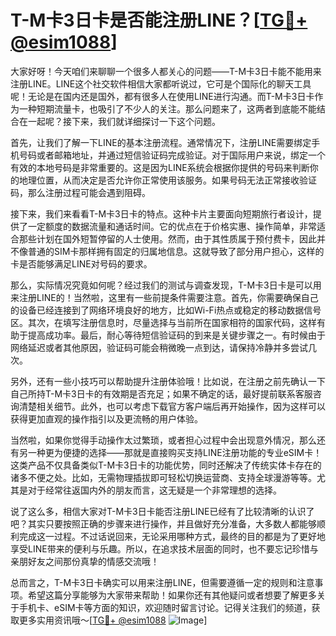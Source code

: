 # T-M卡3日卡是否能注册LINE？[[TG💪+ @esim1088](https://t.me/s/esim1088)]

大家好呀！今天咱们来聊聊一个很多人都关心的问题——T-M卡3日卡能不能用来注册LINE。LINE这个社交软件相信大家都听说过，它可是个国际化的聊天工具呢！无论是在国内还是国外，都有很多人在使用LINE进行沟通。而T-M卡3日卡作为一种短期流量卡，也吸引了不少人的关注。那么问题来了，这两者到底能不能结合在一起呢？接下来，我们就详细探讨一下这个问题。

首先，让我们了解一下LINE的基本注册流程。通常情况下，注册LINE需要绑定手机号码或者邮箱地址，并通过短信验证码完成验证。对于国际用户来说，绑定一个有效的本地号码是非常重要的。这是因为LINE系统会根据你提供的号码来判断你的地理位置，从而决定是否允许你正常使用该服务。如果号码无法正常接收验证码，那么注册过程可能会遇到阻碍。

接下来，我们来看看T-M卡3日卡的特点。这种卡片主要面向短期旅行者设计，提供了一定额度的数据流量和通话时间。它的优点在于价格实惠、操作简单，非常适合那些计划在国外短暂停留的人士使用。然而，由于其性质属于预付费卡，因此并不像普通的SIM卡那样拥有固定的归属地信息。这就导致了部分用户担心，这样的卡是否能够满足LINE对号码的要求。

那么，实际情况究竟如何呢？经过我们的测试与调查发现，T-M卡3日卡是可以用来注册LINE的！当然啦，这里有一些前提条件需要注意。首先，你需要确保自己的设备已经连接到了网络环境良好的地方，比如Wi-Fi热点或稳定的移动数据信号区。其次，在填写注册信息时，尽量选择与当前所在国家相符的国家代码，这样有助于提高成功率。最后，耐心等待短信验证码的到来是关键步骤之一。有时候由于网络延迟或者其他原因，验证码可能会稍微晚一点到达，请保持冷静并多尝试几次。

另外，还有一些小技巧可以帮助提升注册体验哦！比如说，在注册之前先确认一下自己所持T-M卡3日卡的有效期是否充足；如果不确定的话，最好提前联系客服咨询清楚相关细节。此外，也可以考虑下载官方客户端后再开始操作，因为这样可以获得更加直观的操作指引以及更流畅的用户体验。

当然啦，如果你觉得手动操作太过繁琐，或者担心过程中会出现意外情况，那么还有另一种更为便捷的选择——那就是直接购买支持LINE注册功能的专业eSIM卡！这类产品不仅具备类似T-M卡3日卡的功能优势，同时还解决了传统实体卡存在的诸多不便之处。比如，无需物理插拔即可轻松切换运营商、支持全球漫游等等。尤其是对于经常往返国内外的朋友而言，这无疑是一个非常理想的选择。

说了这么多，相信大家对T-M卡3日卡能否注册LINE已经有了比较清晰的认识了吧？其实只要按照正确的步骤来进行操作，并且做好充分准备，大多数人都能够顺利完成这一过程。不过话说回来，无论采用哪种方式，最终的目的都是为了更好地享受LINE带来的便利与乐趣。所以，在追求技术层面的同时，也不要忘记珍惜与亲朋好友之间那份真挚的情感交流哦！

总而言之，T-M卡3日卡确实可以用来注册LINE，但需要遵循一定的规则和注意事项。希望这篇分享能够为大家带来帮助！如果你还有其他疑问或者想要了解更多关于手机卡、eSIM卡等方面的知识，欢迎随时留言讨论。记得关注我们的频道，获取更多实用资讯哦～[[TG💪+ @esim1088](https://t.me/s/esim1088) ![Image](https://i.postimg.cc/4NQfJmqS/Snipaste-2025-05-13-00-14-12.png)]